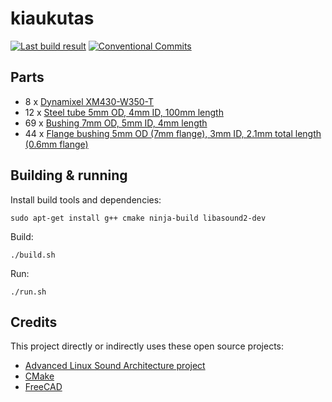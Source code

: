 # kiaukutas

[![Last build result](https://github.com/kikaitachi/kiaukutas/workflows/CI/badge.svg)](https://github.com/kikaitachi/kiaukutas/actions)
[![Conventional Commits](https://img.shields.io/badge/Conventional%20Commits-1.0.0-%23FE5196?logo=conventionalcommits&logoColor=white)](https://conventionalcommits.org)

## Parts

* 8 x [Dynamixel XM430-W350-T](https://emanual.robotis.com/docs/en/dxl/x/xm430-w350/)
* 12 x [Steel tube 5mm OD, 4mm ID, 100mm length](https://www.aliexpress.com/item/1005006698491596.html)
* 69 x [Bushing 7mm OD, 5mm ID, 4mm length](https://www.aliexpress.com/item/1005005334158919.html)
* 44 x [Flange bushing 5mm OD (7mm flange), 3mm ID, 2.1mm total length (0.6mm flange)](https://www.aliexpress.com/item/1005006209247166.html)

## Building & running

Install build tools and dependencies:
```
sudo apt-get install g++ cmake ninja-build libasound2-dev
```

Build:
```
./build.sh
```

Run:
```
./run.sh
```

## Credits

This project directly or indirectly uses these open source projects:
* [Advanced Linux Sound Architecture project](https://www.alsa-project.org/alsa-doc/alsa-lib/)
* [CMake](https://cmake.org/cmake/help/git-master/)
* [FreeCAD](https://freecad-python-stubs.readthedocs.io/en/latest/autoapi/)
